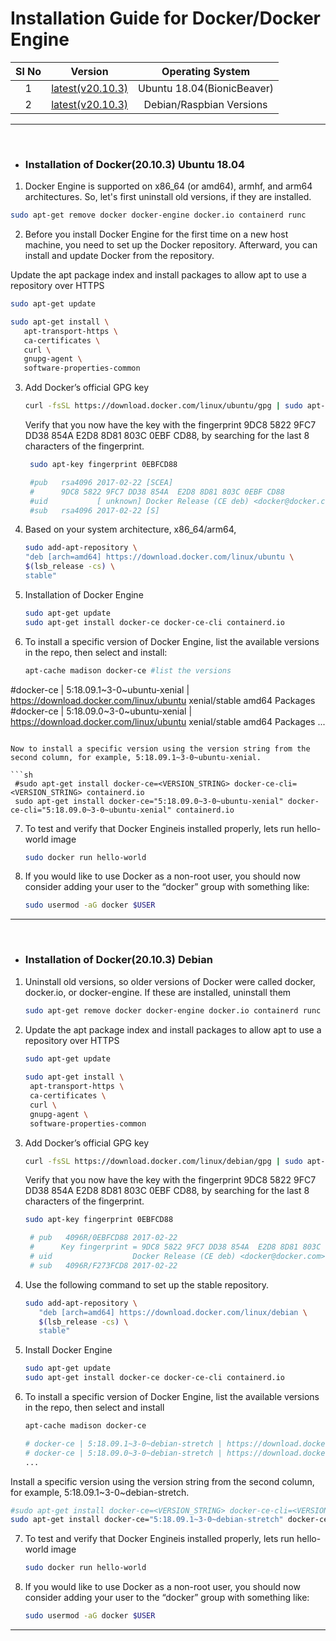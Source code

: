 # Installation Guide for Docker/Docker Engine

| Sl No  | Version  | Operating System |
|:-:|:-:|:-:|
| 1  | [latest(v20.10.3)](https://github.com/shravan20/software-installation-guides/blob/feature/dockerSetup/tools/docker/README.md#installation-of-docker20103-ubuntu-1804)  | Ubuntu 18.04(BionicBeaver)  |
| 2  | [latest(v20.10.3)](https://github.com/shravan20/software-installation-guides/blob/feature/dockerSetup/tools/docker/README.md#installation-of-docker20103-debian)  | Debian/Raspbian Versions |


---

<br>

- ### Installation of Docker(20.10.3) Ubuntu 18.04

1. Docker Engine is supported on x86_64 (or amd64), armhf, and arm64 architectures. So, let's first uninstall old versions, if they are installed.


```sh
sudo apt-get remove docker docker-engine docker.io containerd runc
```

2. Before you install Docker Engine for the first time on a new host machine, you need to set up the Docker repository. Afterward, you can install and update Docker from the repository.

Update the apt package index and install packages to allow apt to use a repository over HTTPS

   ```sh
   sudo apt-get update

   sudo apt-get install \
      apt-transport-https \
      ca-certificates \
      curl \
      gnupg-agent \
      software-properties-common
   ```

3. Add Docker’s official GPG key
   
   ```sh
   curl -fsSL https://download.docker.com/linux/ubuntu/gpg | sudo apt-key add -
   ```

   Verify that you now have the key with the fingerprint 9DC8 5822 9FC7 DD38 854A  E2D8 8D81 803C 0EBF CD88, by searching for the last 8 characters of the fingerprint.

   ```sh
    sudo apt-key fingerprint 0EBFCD88

    #pub   rsa4096 2017-02-22 [SCEA]
    #      9DC8 5822 9FC7 DD38 854A  E2D8 8D81 803C 0EBF CD88
    #uid           [ unknown] Docker Release (CE deb) <docker@docker.com>
    #sub   rsa4096 2017-02-22 [S]
   ```

4. Based on your system architecture, x86_64/arm64,
   
   ```sh
   sudo add-apt-repository \
   "deb [arch=amd64] https://download.docker.com/linux/ubuntu \
   $(lsb_release -cs) \
   stable"
   ```
   
5. Installation of Docker Engine
   
   ```sh
   sudo apt-get update
   sudo apt-get install docker-ce docker-ce-cli containerd.io
   ```

6. To install a specific version of Docker Engine, list the available versions in the repo, then select and install:
   
   ```sh
   apt-cache madison docker-ce #list the versions

  #docker-ce | 5:18.09.1~3-0~ubuntu-xenial | https://download.docker.com/linux/ubuntu  xenial/stable amd64 Packages
  #docker-ce | 5:18.09.0~3-0~ubuntu-xenial | https://download.docker.com/linux/ubuntu  xenial/stable amd64 Packages
  ...
  ```

  Now to install a specific version using the version string from the second column, for example, 5:18.09.1~3-0~ubuntu-xenial.

  ```sh
   #sudo apt-get install docker-ce=<VERSION_STRING> docker-ce-cli=<VERSION_STRING> containerd.io
   sudo apt-get install docker-ce="5:18.09.0~3-0~ubuntu-xenial" docker-ce-cli="5:18.09.0~3-0~ubuntu-xenial" containerd.io
  ```

7. To test and verify that Docker Engineis installed properly, lets run hello-world image
   ```sh
   sudo docker run hello-world
   ```

8. If you would like to use Docker as a non-root user, you should now consider adding your user to the “docker” group with something like:

   ```sh
   sudo usermod -aG docker $USER
   ```


---


<br>

- ### Installation of Docker(20.10.3) Debian

1. Uninstall old versions, so older versions of Docker were called docker, docker.io, or docker-engine. If these are installed, uninstall them

   ```sh
   sudo apt-get remove docker docker-engine docker.io containerd runc
   ```

2. Update the apt package index and install packages to allow apt to use a repository over HTTPS
   
   ```sh
   sudo apt-get update
 
   sudo apt-get install \
    apt-transport-https \
    ca-certificates \
    curl \
    gnupg-agent \
    software-properties-common
   ```

3. Add Docker’s official GPG key
   
   ```sh
   curl -fsSL https://download.docker.com/linux/debian/gpg | sudo apt-key add -
   ```

   Verify that you now have the key with the fingerprint 9DC8 5822 9FC7 DD38 854A E2D8 8D81 803C 0EBF CD88, by searching for the last 8 characters of the fingerprint.

   ```sh
   sudo apt-key fingerprint 0EBFCD88

    # pub   4096R/0EBFCD88 2017-02-22
    #      Key fingerprint = 9DC8 5822 9FC7 DD38 854A  E2D8 8D81 803C 0EBF CD88
    # uid                  Docker Release (CE deb) <docker@docker.com>
    # sub   4096R/F273FCD8 2017-02-22
   ```

4. Use the following command to set up the stable repository.

   ```sh
   sudo add-apt-repository \
      "deb [arch=amd64] https://download.docker.com/linux/debian \
      $(lsb_release -cs) \
      stable"
   ```

5. Install Docker Engine

   ```sh
   sudo apt-get update
   sudo apt-get install docker-ce docker-ce-cli containerd.io
   ```

6. To install a specific version of Docker Engine, list the available versions in the repo, then select and install

   ```sh
   apt-cache madison docker-ce

   # docker-ce | 5:18.09.1~3-0~debian-stretch | https://download.docker.com/linux/debian stretch/stable amd64 Packages
   # docker-ce | 5:18.09.0~3-0~debian-stretch | https://download.docker.com/linux/debian stretch/stable amd64 Packages
   ...
   ```

 Install a specific version using the version string from the second column, for example, 5:18.09.1~3-0~debian-stretch.

   ```sh
   #sudo apt-get install docker-ce=<VERSION_STRING> docker-ce-cli=<VERSION_STRING> containerd.io
   sudo apt-get install docker-ce="5:18.09.1~3-0~debian-stretch" docker-ce-cli="5:18.09.1~3-0~debian-stretch" containerd.io
  ```

7. To test and verify that Docker Engineis installed properly, lets run hello-world image
   ```sh
   sudo docker run hello-world
   ```

8. If you would like to use Docker as a non-root user, you should now consider adding your user to the “docker” group with something like:

   ```sh
   sudo usermod -aG docker $USER
   ```

---

<br>
